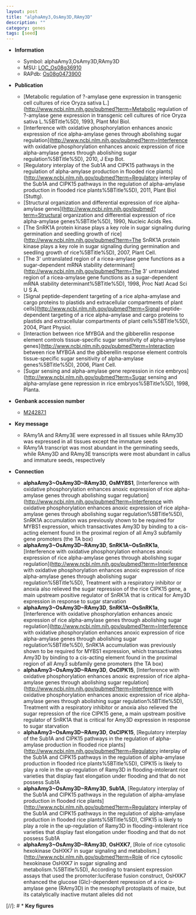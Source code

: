 ```yaml
---
layout: post
title: "alphaAmy3,OsAmy3D,RAmy3D"
description: ""
category: genes
tags: [seed]
---
```


* **Information**  
    + Symbol: alphaAmy3,OsAmy3D,RAmy3D  
    + MSU: [LOC_Os08g36910](http://rice.plantbiology.msu.edu/cgi-bin/ORF_infopage.cgi?orf=LOC_Os08g36910)  
    + RAPdb: [Os08g0473900](http://rapdb.dna.affrc.go.jp/viewer/gbrowse_details/irgsp1?name=Os08g0473900)  

* **Publication**  
    + [Metabolic regulation of ?-amylase gene expression in transgenic cell cultures of rice Oryza sativa L.](http://www.ncbi.nlm.nih.gov/pubmed?term=Metabolic regulation of ?-amylase gene expression in transgenic cell cultures of rice Oryza sativa L.%5BTitle%5D), 1993, Plant Mol Biol.
    + [Interference with oxidative phosphorylation enhances anoxic expression of rice alpha-amylase genes through abolishing sugar regulation](http://www.ncbi.nlm.nih.gov/pubmed?term=Interference with oxidative phosphorylation enhances anoxic expression of rice alpha-amylase genes through abolishing sugar regulation%5BTitle%5D), 2010, J Exp Bot.
    + [Regulatory interplay of the Sub1A and CIPK15 pathways in the regulation of alpha-amylase production in flooded rice plants](http://www.ncbi.nlm.nih.gov/pubmed?term=Regulatory interplay of the Sub1A and CIPK15 pathways in the regulation of alpha-amylase production in flooded rice plants%5BTitle%5D), 2011, Plant Biol (Stuttg).
    + [Structural organization and differential expression of rice alpha-amylase genes](http://www.ncbi.nlm.nih.gov/pubmed?term=Structural organization and differential expression of rice alpha-amylase genes%5BTitle%5D), 1990, Nucleic Acids Res.
    + [The SnRK1A protein kinase plays a key role in sugar signaling during germination and seedling growth of rice](http://www.ncbi.nlm.nih.gov/pubmed?term=The SnRK1A protein kinase plays a key role in sugar signaling during germination and seedling growth of rice%5BTitle%5D), 2007, Plant Cell.
    + [The 3' untranslated region of a ricea-amylase gene functions as a sugar-dependent mRNA stability determinant](http://www.ncbi.nlm.nih.gov/pubmed?term=The 3' untranslated region of a ricea-amylase gene functions as a sugar-dependent mRNA stability determinant%5BTitle%5D), 1998, Proc Natl Acad Sci U S A.
    + [Signal peptide-dependent targeting of a rice alpha-amylase and cargo proteins to plastids and extracellular compartments of plant cells](http://www.ncbi.nlm.nih.gov/pubmed?term=Signal peptide-dependent targeting of a rice alpha-amylase and cargo proteins to plastids and extracellular compartments of plant cells%5BTitle%5D), 2004, Plant Physiol.
    + [Interaction between rice MYBGA and the gibberellin response element controls tissue-specific sugar sensitivity of alpha-amylase genes](http://www.ncbi.nlm.nih.gov/pubmed?term=Interaction between rice MYBGA and the gibberellin response element controls tissue-specific sugar sensitivity of alpha-amylase genes%5BTitle%5D), 2006, Plant Cell.
    + [Sugar sensing and alpha-amylase gene repression in rice embryos](http://www.ncbi.nlm.nih.gov/pubmed?term=Sugar sensing and alpha-amylase gene repression in rice embryos%5BTitle%5D), 1998, Planta.

* **Genbank accession number**  
    + [M24287.1](http://www.ncbi.nlm.nih.gov/nuccore/M24287.1)

* **Key message**  
    + RAmy1A and RAmy3E were expressed in all tissues while RAmy3D was expressed in all tissues except the immature seeds
    + RAmy1A transcript was most abundant in the germinating seeds, while RAmy3D and RAmy3E transcripts were most abundant in callus and immature seeds, respectively

* **Connection**  
    + __alphaAmy3~OsAmy3D~RAmy3D__, __OsMYBS1__, [Interference with oxidative phosphorylation enhances anoxic expression of rice alpha-amylase genes through abolishing sugar regulation](http://www.ncbi.nlm.nih.gov/pubmed?term=Interference with oxidative phosphorylation enhances anoxic expression of rice alpha-amylase genes through abolishing sugar regulation%5BTitle%5D), SnRK1A accumulation was previously shown to be required for MYBS1 expression, which transactivates Amy3D by binding to a cis-acting element found in the proximal region of all Amy3 subfamily gene promoters (the TA box)
    + __alphaAmy3~OsAmy3D~RAmy3D__, __SnRK1A~OsSnRK1a__, [Interference with oxidative phosphorylation enhances anoxic expression of rice alpha-amylase genes through abolishing sugar regulation](http://www.ncbi.nlm.nih.gov/pubmed?term=Interference with oxidative phosphorylation enhances anoxic expression of rice alpha-amylase genes through abolishing sugar regulation%5BTitle%5D), Treatment with a respiratory inhibitor or anoxia also relieved the sugar repression of the rice CIPK15 gene, a main upstream positive regulator of SnRK1A that is critical for Amy3D expression in response to sugar starvation
    + __alphaAmy3~OsAmy3D~RAmy3D__, __SnRK1A~OsSnRK1a__, [Interference with oxidative phosphorylation enhances anoxic expression of rice alpha-amylase genes through abolishing sugar regulation](http://www.ncbi.nlm.nih.gov/pubmed?term=Interference with oxidative phosphorylation enhances anoxic expression of rice alpha-amylase genes through abolishing sugar regulation%5BTitle%5D), SnRK1A accumulation was previously shown to be required for MYBS1 expression, which transactivates Amy3D by binding to a cis-acting element found in the proximal region of all Amy3 subfamily gene promoters (the TA box)
    + __alphaAmy3~OsAmy3D~RAmy3D__, __OsCIPK15__, [Interference with oxidative phosphorylation enhances anoxic expression of rice alpha-amylase genes through abolishing sugar regulation](http://www.ncbi.nlm.nih.gov/pubmed?term=Interference with oxidative phosphorylation enhances anoxic expression of rice alpha-amylase genes through abolishing sugar regulation%5BTitle%5D), Treatment with a respiratory inhibitor or anoxia also relieved the sugar repression of the rice CIPK15 gene, a main upstream positive regulator of SnRK1A that is critical for Amy3D expression in response to sugar starvation
    + __alphaAmy3~OsAmy3D~RAmy3D__, __OsCIPK15__, [Regulatory interplay of the Sub1A and CIPK15 pathways in the regulation of alpha-amylase production in flooded rice plants](http://www.ncbi.nlm.nih.gov/pubmed?term=Regulatory interplay of the Sub1A and CIPK15 pathways in the regulation of alpha-amylase production in flooded rice plants%5BTitle%5D), CIPK15 is likely to play a role in the up-regulation of Ramy3D in flooding-intolerant rice varieties that display fast elongation under flooding and that do not possess Sub1A
    + __alphaAmy3~OsAmy3D~RAmy3D__, __Sub1A__, [Regulatory interplay of the Sub1A and CIPK15 pathways in the regulation of alpha-amylase production in flooded rice plants](http://www.ncbi.nlm.nih.gov/pubmed?term=Regulatory interplay of the Sub1A and CIPK15 pathways in the regulation of alpha-amylase production in flooded rice plants%5BTitle%5D), CIPK15 is likely to play a role in the up-regulation of Ramy3D in flooding-intolerant rice varieties that display fast elongation under flooding and that do not possess Sub1A
    + __alphaAmy3~OsAmy3D~RAmy3D__, __OsHXK7__, [Role of rice cytosolic hexokinase OsHXK7 in sugar signaling and metabolism.](http://www.ncbi.nlm.nih.gov/pubmed?term=Role of rice cytosolic hexokinase OsHXK7 in sugar signaling and metabolism.%5BTitle%5D), According to transient expression assays that used the promoter:luciferase fusion construct, OsHXK7 enhanced the glucose (Glc)-dependent repression of a rice α-amylase gene (RAmy3D) in the mesophyll protoplasts of maize, but its catalytically inactive mutant alleles did not

[//]: # * **Key figures**  


